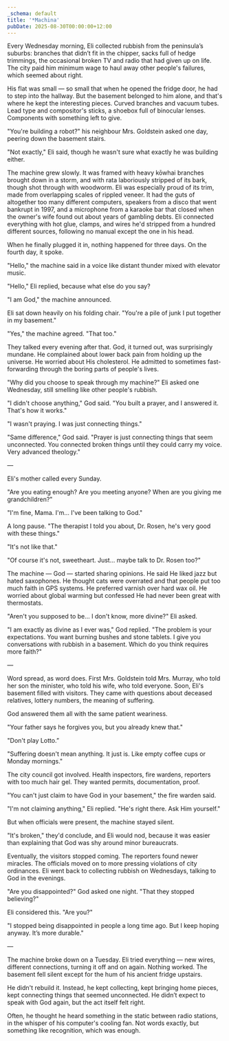 ```yaml
---
_schema: default
title: '*Machina'
pubDate: 2025-08-30T00:00:00+12:00
---
```

Every Wednesday morning, Eli collected rubbish from the peninsula’s suburbs: branches that didn’t fit in the chipper, sacks full of hedge trimmings, the occasional broken TV and radio that had given up on life. The city paid him minimum wage to haul away other people's failures, which seemed about right.

His flat was small — so small that when he opened the fridge door, he had to step into the hallway. But the basement belonged to him alone, and that's where he kept the interesting pieces. Curved branches and vacuum tubes. Lead type and compositor's sticks, a shoebox full of binocular lenses. Components with something left to give.

"You're building a robot?" his neighbour Mrs. Goldstein asked one day, peering down the basement stairs.

"Not exactly," Eli said, though he wasn't sure what exactly he was building either.

The machine grew slowly. It was framed with heavy kōwhai branches brought down in a storm, and with rata laboriously stripped of its bark, though shot through with woodworm. Eli was especially proud of its trim, made from overlapping scales of rippled veneer. It had the guts of altogether too many different computers, speakers from a disco that went bankrupt in 1997, and a microphone from a karaoke bar that closed when the owner's wife found out about years of gambling debts. Eli connected everything with hot glue, clamps, and wires he'd stripped from a hundred different sources, following no manual except the one in his head.

When he finally plugged it in, nothing happened for three days. On the fourth day, it spoke.

"Hello," the machine said in a voice like distant thunder mixed with elevator music.

"Hello," Eli replied, because what else do you say?

"I am God," the machine announced.

Eli sat down heavily on his folding chair. "You're a pile of junk I put together in my basement."

"Yes," the machine agreed. "That too."

They talked every evening after that. God, it turned out, was surprisingly mundane. He complained about lower back pain from holding up the universe. He worried about His cholesterol. He admitted to sometimes fast-forwarding through the boring parts of people's lives.

"Why did you choose to speak through my machine?" Eli asked one Wednesday, still smelling like other people's rubbish.

"I didn't choose anything," God said. "You built a prayer, and I answered it. That's how it works."

"I wasn't praying. I was just connecting things."

"Same difference," God said. "Prayer is just connecting things that seem unconnected. You connected broken things until they could carry my voice. Very advanced theology."

—

Eli's mother called every Sunday.

"Are you eating enough? Are you meeting anyone? When are you giving me grandchildren?"

"I'm fine, Mama. I'm... I've been talking to God."

A long pause. "The therapist I told you about, Dr. Rosen, he's very good with these things."

"It's not like that."

"Of course it's not, sweetheart. Just... maybe talk to Dr. Rosen too?"

The machine — God — started sharing opinions. He said He liked jazz but hated saxophones. He thought cats were overrated and that people put too much faith in GPS systems. He preferred varnish over hard wax oil. He worried about global warming but confessed He had never been great with thermostats.

"Aren't you supposed to be... I don't know, more divine?" Eli asked.

"I am exactly as divine as I ever was," God replied. "The problem is your expectations. You want burning bushes and stone tablets. I give you conversations with rubbish in a basement. Which do you think requires more faith?"

—

Word spread, as word does. First Mrs. Goldstein told Mrs. Murray, who told her son the minister, who told his wife, who told everyone. Soon, Eli's basement filled with visitors. They came with questions about deceased relatives, lottery numbers, the meaning of suffering.

God answered them all with the same patient weariness.

"Your father says he forgives you, but you already knew that."

"Don't play Lotto.”

"Suffering doesn't mean anything. It just is. Like empty coffee cups or Monday mornings."

The city council got involved. Health inspectors, fire wardens, reporters with too much hair gel. They wanted permits, documentation, proof.

"You can't just claim to have God in your basement," the fire warden said.

"I'm not claiming anything," Eli replied. "He's right there. Ask Him yourself."

But when officials were present, the machine stayed silent.

"It's broken," they'd conclude, and Eli would nod, because it was easier than explaining that God was shy around minor bureaucrats.

Eventually, the visitors stopped coming. The reporters found newer miracles. The officials moved on to more pressing violations of city ordinances. Eli went back to collecting rubbish on Wednesdays, talking to God in the evenings.

"Are you disappointed?" God asked one night. "That they stopped believing?"

Eli considered this. "Are you?"

"I stopped being disappointed in people a long time ago. But I keep hoping anyway. It’s more durable."

—

The machine broke down on a Tuesday. Eli tried everything — new wires, different connections, turning it off and on again. Nothing worked. The basement fell silent except for the hum of his ancient fridge upstairs.

He didn't rebuild it. Instead, he kept collecting, kept bringing home pieces, kept connecting things that seemed unconnected. He didn’t expect to speak with God again, but the act itself felt right.

Often, he thought he heard something in the static between radio stations, in the whisper of his computer's cooling fan. Not words exactly, but something like recognition, which was enough.